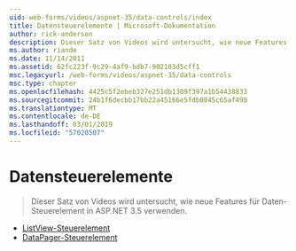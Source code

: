 ```yaml
---
uid: web-forms/videos/aspnet-35/data-controls/index
title: Datensteuerelemente | Microsoft-Dokumentation
author: rick-anderson
description: Dieser Satz von Videos wird untersucht, wie neue Features für Daten-Steuerelement in ASP.NET 3.5 verwenden.
ms.author: riande
ms.date: 11/14/2011
ms.assetid: 62fc223f-9c29-4af9-bdb7-902103d5cff1
msc.legacyurl: /web-forms/videos/aspnet-35/data-controls
msc.type: chapter
ms.openlocfilehash: 4425c5f2ebeb327e251db1309f397a1b54438833
ms.sourcegitcommit: 24b1f6decbb17bb22a45166e5fdb0845c65af498
ms.translationtype: MT
ms.contentlocale: de-DE
ms.lasthandoff: 03/01/2019
ms.locfileid: "57020507"
---
```

<a name="data-controls"></a>Datensteuerelemente
====================
> Dieser Satz von Videos wird untersucht, wie neue Features für Daten-Steuerelement in ASP.NET 3.5 verwenden.


- [ListView-Steuerelement](the-listview-control.md)
- [DataPager-Steuerelement](the-datapager-control.md)
